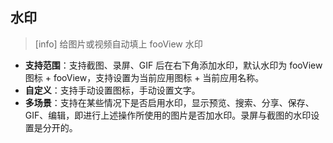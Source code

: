 ## 水印
>[info] 给图片或视频自动填上 fooView 水印

* **支持范围**：支持截图、录屏、GIF 后在右下角添加水印，默认水印为 fooView 图标 + fooView，支持设置为当前应用图标 + 当前应用名称。
* **自定义**：支持手动设置图标，手动设置文字。
* **多场景**：支持在某些情况下是否启用水印，显示预览、搜索、分享、保存、GIF、编辑，即进行上述操作所使用的图片是否加水印。录屏与截图的水印设置是分开的。